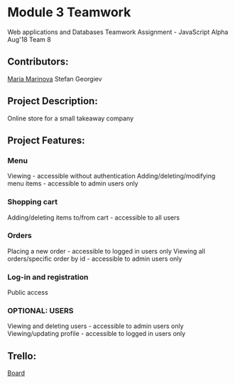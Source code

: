 # Module 3 Teamwork

Web applications and Databases Teamwork Assignment - JavaScript Alpha Aug'18
Team 8

## Contributors: 
[Maria Marinova](https://my.telerikacademy.com/Users/maria.marinova)
Stefan Georgiev

## Project Description:
Online store for a small takeaway company

## Project Features:
 ### Menu
 Viewing - accessible without authentication
 Adding/deleting/modifying menu items - accessible to admin users only

 ### Shopping cart 
 Adding/deleting items to/from cart - accessible to all users

 ### Orders
 Placing a new order - accessible to logged in users only
 Viewing all orders/specific order by id - accessible to admin users only
 
 ### Log-in and registration
 Public access

 ### OPTIONAL: USERS
 Viewing and deleting users - accessible to admin users only
 Viewing/updating profile - accessible to logged in users only

## Trello:
[Board](https://trello.com/b/zmapYxec/duner-shop-project)